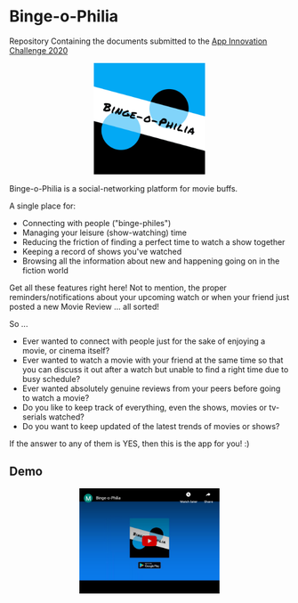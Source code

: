 # Binge-o-Philia

Repository Containing the documents submitted to the [App Innovation Challenge 2020](https://innovate.mygov.in/app-challenge/)

<p align="center">
  <img src="./images/icon.png" width="200">
</p>


Binge-o-Philia is a social-networking platform for movie buffs.

A single place for:
- Connecting with people ("binge-philes")
- Managing your leisure (show-watching) time
- Reducing the friction of finding a perfect time to watch a show together
- Keeping a record of shows you've watched
- Browsing all the information about new and happening going on in the fiction world

Get all these features right here!
Not to mention, the proper reminders/notifications about your upcoming watch or when your friend just posted a new Movie Review ... all sorted!

So ...
- Ever wanted to connect with people just for the sake of enjoying a movie, or cinema itself?
- Ever wanted to watch a movie with your friend at the same time so that you can discuss it out after a watch but unable to find a right time due to busy schedule?
- Ever wanted absolutely genuine reviews from your peers before going to watch a movie?
- Do you like to keep track of everything, even the shows, movies or tv-serials watched?
- Do you want to keep updated of the latest trends of movies or shows?

If the answer to any of them is YES, then this is the app for you! :)

## Demo
<p align="center">
      <a href="https://youtu.be/0MvaNtZvhLY">
        <img src="./images/embed_yt.png" width="50%">
      </a>
</p>
